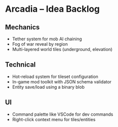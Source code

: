 # Arcadia – Idea Backlog

## Mechanics
- Tether system for mob AI chaining
- Fog of war reveal by region
- Multi-layered world tiles (underground, elevation)

## Technical
- Hot-reload system for tileset configuration
- In-game mod toolkit with JSON schema validator
- Entity save/load using a binary blob

## UI
- Command palette like VSCode for dev commands
- Right-click context menu for tiles/entities
